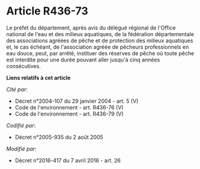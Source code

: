 # Article R436-73

Le préfet du département, après avis du délégué régional de l'Office national de l'eau et des milieux aquatiques, de
la fédération départementale des associations agréées de pêche et de protection des milieux aquatiques et, le cas échéant, de
l'association agréée de pêcheurs professionnels en eau douce, peut, par arrêté, instituer des réserves de pêche où toute
pêche est interdite pour une durée pouvant aller jusqu'à cinq années consécutives.

**Liens relatifs à cet article**

_Cité par_:

  - Décret n°2004-107 du 29 janvier 2004 - art. 5 (V)
  - Code de l'environnement - art. R436-76 (V)
  - Code de l'environnement - art. R436-79 (V)

_Codifié par_:

  - Décret n°2005-935 du 2 août 2005

_Modifié par_:

  - Décret n°2016-417 du 7 avril 2016 - art. 26
